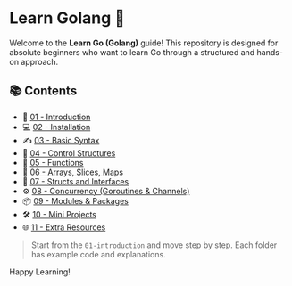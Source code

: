 # Learn Golang  🐹

Welcome to the **Learn Go (Golang)** guide! This repository is designed for absolute beginners who want to learn Go through a structured and hands-on approach.

## 📚 Contents

- 📌 [01 - Introduction](./01-introduction)
- 💻 [02 - Installation](./02-installation)
- ✍️ [03 - Basic Syntax](./03-basic-syntax)
- 🔁 [04 - Control Structures](./04-control-structures)
- 🧠 [05 - Functions](./05-functions)
- 🧮 [06 - Arrays, Slices, Maps](./06-arrays-slices-maps)
- 🧱 [07 - Structs and Interfaces](./07-structs-interfaces)
- ⚙️ [08 - Concurrency (Goroutines & Channels)](./08-concurrency)
- 📦 [09 - Modules & Packages](./09-modules-packages)
- 🛠️ [10 - Mini Projects](./10-projects)
- 🌐 [11 - Extra Resources](./11-resources)

> Start from the `01-introduction` and move step by step. Each folder has example code and explanations.

Happy Learning!
